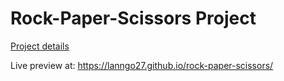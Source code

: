 # Rock-Paper-Scissors Project
[Project details](https://www.theodinproject.com/paths/foundations/courses/foundations/lessons/rock-paper-scissors)

Live preview at: https://lanngo27.github.io/rock-paper-scissors/
